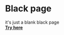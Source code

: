 # Black page
it's just a blank black page<br>
**[Try here](https://mkmkmk.github.io/BlackPage/index.html)**

